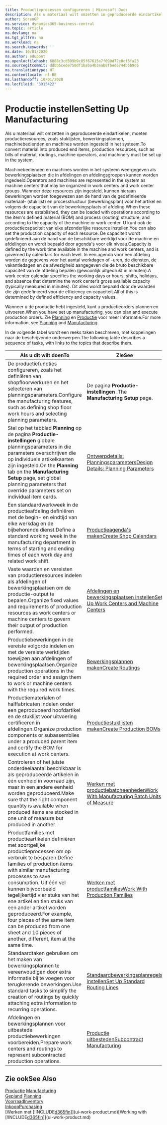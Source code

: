 ```yaml
---
title: Productieprocessen configureren | Microsoft Docs
description: Als u materiaal wilt omzetten in geproduceerde eindartikelen, moeten productieresources, zoals stuklijsten, bewerkingsplannen, machinebedienden en machines worden ingesteld in het systeem.
author: SorenGP
ms.service: dynamics365-business-central
ms.topic: article
ms.devlang: na
ms.tgt_pltfrm: na
ms.workload: na
ms.search.keywords: ''
ms.date: 10/01/2020
ms.author: edupont
ms.openlocfilehash: 6888c3cd599b9c85f67615e7f090d72e8cf5fa23
ms.sourcegitcommit: ddbb5cede750df1baba4b3eab8fbed6744b5b9d6
ms.translationtype: HT
ms.contentlocale: nl-BE
ms.lasthandoff: 10/01/2020
ms.locfileid: "3915422"
---
```

# <a name="setting-up-manufacturing"></a><span data-ttu-id="21d3c-103">Productie instellen</span><span class="sxs-lookup"><span data-stu-id="21d3c-103">Setting Up Manufacturing</span></span>
<span data-ttu-id="21d3c-104">Als u materiaal wilt omzetten in geproduceerde eindartikelen, moeten productieresources, zoals stuklijsten, bewerkingsplannen, machinebedienden en machines worden ingesteld in het systeem.</span><span class="sxs-lookup"><span data-stu-id="21d3c-104">To convert material into produced end items, production resources, such as bills of material, routings, machine operators, and machinery must be set up in the system.</span></span>

<span data-ttu-id="21d3c-105">Machinebedienden en machines worden in het systeem weergegeven als bewerkingsplaatsen die in afdelingen en afdelingsgroepen kunnen worden ingedeeld.</span><span class="sxs-lookup"><span data-stu-id="21d3c-105">Operators and machines are represented in the system as machine centers that may be organized in work centers and work center groups.</span></span> <span data-ttu-id="21d3c-106">Wanneer deze resources zijn ingesteld, kunnen hieraan bewerkingen worden toegewezen aan de hand van de gedefinieerde materiaal- (stuklijst) en processtructuur (bewerkingsplan) voor het artikel en volgens de capaciteit van de bewerkingsplaats of afdeling.</span><span class="sxs-lookup"><span data-stu-id="21d3c-106">When these resources are established, they can be loaded with operations according to the item's defined material (BOM) and process (routing) structure, and according to the capacity of the machine or work center.</span></span> <span data-ttu-id="21d3c-107">U kunt ook de productiecapaciteit van elke afzonderlijke resource instellen.</span><span class="sxs-lookup"><span data-stu-id="21d3c-107">You can also set the production capacity of each resource.</span></span> <span data-ttu-id="21d3c-108">De capaciteit wordt gedefinieerd aan de hand van de beschikbare werktijd voor de machine en afdelingen en wordt bepaald door agenda's voor elk niveau.</span><span class="sxs-lookup"><span data-stu-id="21d3c-108">Capacity is defined by the work time available in the machine and work centers, and is governed by calendars for each level.</span></span> <span data-ttu-id="21d3c-109">In een agenda voor een afdeling worden de gegevens voor het aantal werkdagen of -uren, de diensten, de vakantiedagen en de afwezigheid aangegeven die de bruto beschikbare capaciteit van de afdeling bepalen (gewoonlijk uitgedrukt in minuten).</span><span class="sxs-lookup"><span data-stu-id="21d3c-109">A work center calendar specifies the working days or hours, shifts, holidays, and absence that determine the work center’s gross available capacity (typically measured in minutes).</span></span> <span data-ttu-id="21d3c-110">Dit alles wordt bepaald door de waarden die zijn gedefinieerd voor de efficiency en capaciteit.</span><span class="sxs-lookup"><span data-stu-id="21d3c-110">All of this is determined by defined efficiency and capacity values.</span></span>  

<span data-ttu-id="21d3c-111">Wanneer u de productie hebt ingesteld, kunt u productieorders plannen en uitvoeren.</span><span class="sxs-lookup"><span data-stu-id="21d3c-111">When you have set up manufacturing, you can plan and execute production orders.</span></span> <span data-ttu-id="21d3c-112">Zie [Planning](production-planning.md) en [Productie](production-manage-manufacturing.md) voor meer informatie.</span><span class="sxs-lookup"><span data-stu-id="21d3c-112">For more information, see [Planning](production-planning.md) and [Manufacturing](production-manage-manufacturing.md).</span></span>  



 <span data-ttu-id="21d3c-113">In de volgende tabel wordt een reeks taken beschreven, met koppelingen naar de beschrijvende onderwerpen.</span><span class="sxs-lookup"><span data-stu-id="21d3c-113">The following table describes a sequence of tasks, with links to the topics that describe them.</span></span>   

|<span data-ttu-id="21d3c-114">**Als u dit wilt doen**</span><span class="sxs-lookup"><span data-stu-id="21d3c-114">**To**</span></span>|<span data-ttu-id="21d3c-115">**Zie**</span><span class="sxs-lookup"><span data-stu-id="21d3c-115">**See**</span></span>|  
|------------|-------------|  
|<span data-ttu-id="21d3c-116">De productiefuncties configureren, zoals het definiëren van shopfloorwerkuren en het selecteren van planningsparameters.</span><span class="sxs-lookup"><span data-stu-id="21d3c-116">Configure the manufacturing features, such as defining shop floor work hours and selecting planning parameters.</span></span>|<span data-ttu-id="21d3c-117">De pagina **Productie-instellingen** .</span><span class="sxs-lookup"><span data-stu-id="21d3c-117">The **Manufacturing Setup** page.</span></span>|
|<span data-ttu-id="21d3c-118">Stel op het tabblad **Planning** op de pagina **Productie-instellingen** globale planningsparameters in die parameters overschrijven die op individuele artikelkaarten zijn ingesteld.</span><span class="sxs-lookup"><span data-stu-id="21d3c-118">On the **Planning** tab on the **Manufacturing Setup** page, set global planning parameters that override parameters set on individual item cards.</span></span>|[<span data-ttu-id="21d3c-119">Ontwerpdetails: Planningsparameters</span><span class="sxs-lookup"><span data-stu-id="21d3c-119">Design Details: Planning Parameters</span></span>](design-details-planning-parameters.md)|
|<span data-ttu-id="21d3c-120">Een standaardwerkweek in de productieafdeling definiëren met de begin- en eindtijd van elke werkdag en de bijbehorende dienst.</span><span class="sxs-lookup"><span data-stu-id="21d3c-120">Define a standard working week in the manufacturing department in terms of starting and ending times of each work day and related work shift.</span></span>|[<span data-ttu-id="21d3c-121">Productieagenda's maken</span><span class="sxs-lookup"><span data-stu-id="21d3c-121">Create Shop Calendars</span></span>](production-how-to-create-work-center-calendars.md)|  
|<span data-ttu-id="21d3c-122">Vaste waarden en vereisten van productieresources indelen als afdelingen of bewerkingsplaatsen om de productie-output te bepalen.</span><span class="sxs-lookup"><span data-stu-id="21d3c-122">Organize fixed values and requirements of production resources as work centers or machine centers to govern their output of production performed.</span></span>|[<span data-ttu-id="21d3c-123">Afdelingen en bewerkingsplaatsen instellen</span><span class="sxs-lookup"><span data-stu-id="21d3c-123">Set Up Work Centers and Machine Centers</span></span>](production-how-to-set-up-work-and-machine-centers.md)|
|<span data-ttu-id="21d3c-124">Productiebewerkingen in de vereiste volgorde indelen en met de vereiste werktijden toewijzen aan afdelingen of bewerkingsplaatsen.</span><span class="sxs-lookup"><span data-stu-id="21d3c-124">Organize production operations in the required order and assign them to work or machine centers with the required work times.</span></span>|[<span data-ttu-id="21d3c-125">Bewerkingsplannen maken</span><span class="sxs-lookup"><span data-stu-id="21d3c-125">Create Routings</span></span>](production-how-to-create-routings.md)|
|<span data-ttu-id="21d3c-126">Productiematerialen of halffabricaten indelen onder een geproduceerd hoofdartikel en de stuklijst voor uitvoering certificeren in afdelingen.</span><span class="sxs-lookup"><span data-stu-id="21d3c-126">Organize production components or subassemblies under a produced parent item and certify the BOM for execution at work centers.</span></span>|[<span data-ttu-id="21d3c-127">Productiestuklijsten maken</span><span class="sxs-lookup"><span data-stu-id="21d3c-127">Create Production BOMs</span></span>](production-how-to-create-production-boms.md)|
|<span data-ttu-id="21d3c-128">Controleren of het juiste onderdeelaantal beschikbaar is als geproduceerde artikelen in één eenheid in voorraad zijn, maar in een andere eenheid worden geproduceerd.</span><span class="sxs-lookup"><span data-stu-id="21d3c-128">Make sure that the right component quantity is available when produced items are stocked in one unit of measure but produced in another.</span></span>|[<span data-ttu-id="21d3c-129">Werken met productiebatcheenheden</span><span class="sxs-lookup"><span data-stu-id="21d3c-129">Work With Manufacturing Batch Units of Measure</span></span>](production-how-to-use-the-manufacturing-batch-unit-of-measure.md)|  
|<span data-ttu-id="21d3c-130">Productfamilies met productieartikelen definiëren met soortgelijke productieprocessen om op verbruik te besparen.</span><span class="sxs-lookup"><span data-stu-id="21d3c-130">Define families of production items with similar manufacturing processes to save consumption.</span></span> <span data-ttu-id="21d3c-131">Uit één vel kunnen bijvoorbeeld tegelijkertijd vier stuks van het ene artikel en tien stuks van een ander artikel worden geproduceerd.</span><span class="sxs-lookup"><span data-stu-id="21d3c-131">For example, four pieces of the same item can be produced from one sheet and 10 pieces of another, different, item at the same time.</span></span>|[<span data-ttu-id="21d3c-132">Werken met productfamilies</span><span class="sxs-lookup"><span data-stu-id="21d3c-132">Work With Production Families</span></span>](production-how-work-family.md)|
|<span data-ttu-id="21d3c-133">Standaardtaken gebruiken om het maken van bewerkingsplannen te vereenvoudigen door extra informatie bij te voegen voor terugkerende bewerkingen.</span><span class="sxs-lookup"><span data-stu-id="21d3c-133">Use standard tasks to simplify the creation of routings by quickly attaching extra information to recurring operations.</span></span>|[<span data-ttu-id="21d3c-134">Standaardbewerkingsplanregels instellen</span><span class="sxs-lookup"><span data-stu-id="21d3c-134">Set Up Standard Routing Lines</span></span>](production-how-set-up-standard-routing-lines.md)|  
|<span data-ttu-id="21d3c-135">Afdelingen en bewerkingsplannen voor uitbestede productiebewerkingen voorbereiden.</span><span class="sxs-lookup"><span data-stu-id="21d3c-135">Prepare work centers and routings to represent subcontracted production operations.</span></span>|[<span data-ttu-id="21d3c-136">Productie uitbesteden</span><span class="sxs-lookup"><span data-stu-id="21d3c-136">Subcontract Manufacturing</span></span>](production-how-to-subcontract-manufacturing.md)|  

## <a name="see-also"></a><span data-ttu-id="21d3c-137">Zie ook</span><span class="sxs-lookup"><span data-stu-id="21d3c-137">See Also</span></span>
<span data-ttu-id="21d3c-138">[Productie](production-manage-manufacturing.md)  </span><span class="sxs-lookup"><span data-stu-id="21d3c-138">[Manufacturing](production-manage-manufacturing.md)  </span></span>  
<span data-ttu-id="21d3c-139">[Gepland](production-planning.md) </span><span class="sxs-lookup"><span data-stu-id="21d3c-139">[Planning](production-planning.md) </span></span>  
[<span data-ttu-id="21d3c-140">Voorraad</span><span class="sxs-lookup"><span data-stu-id="21d3c-140">Inventory</span></span>](inventory-manage-inventory.md)  
[<span data-ttu-id="21d3c-141">Inkoop</span><span class="sxs-lookup"><span data-stu-id="21d3c-141">Purchasing</span></span>](purchasing-manage-purchasing.md)  
<span data-ttu-id="21d3c-142">[Werken met [!INCLUDE[d365fin](includes/d365fin_md.md)]](ui-work-product.md)</span><span class="sxs-lookup"><span data-stu-id="21d3c-142">[Working with [!INCLUDE[d365fin](includes/d365fin_md.md)]](ui-work-product.md)</span></span>
